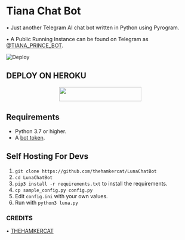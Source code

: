 # Tiana Chat Bot
• Just another Telegram AI chat bot written in Python using Pyrogram.

• A Public Running Instance can be found on Telegram as [@TIANA_PRINCE_BOT](https://t.me/TIANA_PRINCE_BOT).

![Deploy](https://telegra.ph/file/bcd7b3dec21d1c2b2583a.png)

## DEPLOY ON HEROKU

<p align="center"><a href="https://heroku.com/deploy?template=https://github.com/teamofdevil-x/tianachatbot"> <img src="https://img.shields.io/badge/Deploy%20To%20Heroku-grey?style=for-the-badge&logo=heroku" width="220" height="38.45"/></a></p>

## Requirements

- Python 3.7 or higher.
- A [bot token](https://t.me/botfather).


## Self Hosting For Devs

1. `git clone https://github.com/thehamkercat/LunaChatBot`
2. `cd LunaChatBot`
3. `pip3 install -r requirements.txt` to install the requirements.
4. `cp sample_config.py config.py`
5. Edit `config.ini` with your own values.
6. Run with `python3 luna.py`

### CREDITS 

• [THEHAMKERCAT](https://github.com/TheHamkerCat/LunaChatBot)

